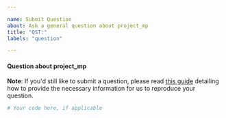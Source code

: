 ```yaml
---

name: Submit Question
about: Ask a general question about project_mp
title: "QST:"
labels: "question"

---
```


#### Question about project_mp

**Note**: If you'd still like to submit a question, please read [this guide](
https://matthewrocklin.com/blog/work/2018/02/28/minimal-bug-reports) detailing how to
provide the necessary information for us to reproduce your question.

```python
# Your code here, if applicable
```
